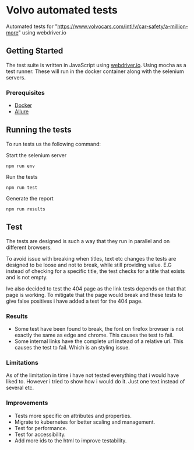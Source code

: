 # Volvo automated tests

Automated tests for "https://www.volvocars.com/intl/v/car-safety/a-million-more" using webdriver.io

## Getting Started

The test suite is written in JavaScript using [webdriver.io](https://webdriver.io/). Using mocha as a test runner. These will run in the docker container along with the selenium servers.


### Prerequisites
- [Docker](https://docs.docker.com/compose/install/)
- [Allure](https://www.npmjs.com/package/allure-commandline)


## Running the tests

To run tests us the following command:

Start the selenium server

``` 
npm run env
```

Run the tests


```
npm run test
```

Generate the report

```
npm run results
```


## Test 
The tests are designed is such a way that they run in parallel and on different browsers. 

To avoid issue with breaking when titles, text etc changes the tests are designed to be loose and not to break, while still providing value. E.G instead of checking for a specific title, the test checks for a title that exists and is not empty.

Ive also decided to test the 404 page as the link tests depends on that that page is working. To mitigate that the page would break and these tests to give false positives i have added a test for the 404 page. 

### Results
- Some test have been found to break, the font on firefox browser is not exactly the same as edge and chrome. This causes the test to fail. 
- Some internal links have the complete url instead of a relative url. This causes the test to fail. Which is an styling issue.

### Limitations
As of the limitation in time i have not tested everything that i would have liked to. However i tried to show how i would do it. Just one text instead of several etc. 

### Improvements
- Tests more specific on attributes and properties.
- Migrate to kubernetes for better scaling and management.
- Test for performance.
- Test for accessibility.
- Add more ids to the html to improve testability.

